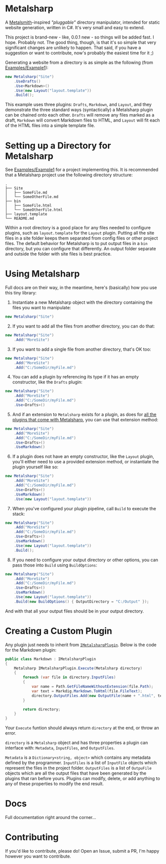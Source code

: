 # Metalsharp

A [Metalsmith](http://www.metalsmith.io/)-inspired *"pluggable"* directory manipulator, intended for static website generation, written in C#. It's very small and easy to extend.

This project is brand-new - like, 0.0.1 new - so things will be added fast. I hope. Probably not. The good thing, though, is that it's so simple that very significant changes are unlikely to happen. That said, if you have a suggestion or want to contribute, now's probably the easiest time for it ;)

Generating a website from a directory is as simple as the following (from [Examples/Example1](https://github.com/IanWold/Metalsharp/tree/master/Examples/Example1)):

```c#
new Metalsharp("Site")
    .UseDrafts()
    .Use<Markdown>()
    .Use(new Layout("layout.template"))
    .Build();
```

This example uses three plugins: `Drafts`, `Markdown`, and `Layout`, and they demonstrate the three standard ways (syntactically) a Metalsharp plugin can be chained onto each other. `Drafts` will remove any files marked as a draft, `Markdown` will convert Markdown files to HTML, and `Layout` will fit each of the HTML files into a simple template file.

# Setting up a Directory for Metalsharp

See [Examples/Example1](https://github.com/IanWold/Metalsharp/tree/master/Examples/Example1) for a project implementing this. It is recommended that a Metalsharp project use the following directory structure:

```
.
├── Site
│   ├── SomeFile.md
│   └── SomeOtherFile.md
├── bin
│   ├── SomeFile.html
│   └── SomeOtherFile.html
├── layout.template
└── README.md
```

Within a root directory is a good place for any files needed to configure plugins, such as `layout.template` for the `Layout` plugin. Putting all the site files in a site folder keeps them separated from config files or other project files. The default behavior for Metalsharp is to put output files in a `bin` directory, but you can configure that differently. An output folder separate and outside the folder with site files is best practice.

#  Using Metalsharp

Full docs are on their way, in the meantime, here's (basically) how you use this tiny library:

1. Instantiate a new Metalsharp object with the directory containing the files you want to manipulate:

```c#
new Metalsharp("Site")
```

2. If you want to add all the files from another directory, you can do that:

```c#
new Metalsharp("Site")
	.Add("MoreSite")
```

3. If you want to add a single file from another directory, that's OK too:

```c#
new Metalsharp("Site")
	.Add("MoreSite")
	.Add("C:/SomeDir/myFile.md")
```

4. You can add a plugin by referencing its type if it has an empty constructor, like the `Drafts` plugin:

```c#
new Metalsharp("Site")
	.Add("MoreSite")
	.Add("C:/SomeDir/myFile.md")
	.Use<Drafts>()
```

5. And if an extension to `Metalsharp` exists for a plugin, as does for [all the plugins that come with Metalsharp](https://github.com/IanWold/Metalsharp/blob/master/Metalsharp/Plugins/MetalsharpExtensions.cs), you can use that extension method:

```c#
new Metalsharp("Site")
	.Add("MoreSite")
	.Add("C:/SomeDir/myFile.md")
	.Use<Drafts>()
	.UseMarkdown()
```

6. If a plugin does not have an empty constructor, like the `Layout` plugin, you'll either need to use a provided extension method, or instantiate the plugin yourself like so:

```c#
new Metalsharp("Site")
	.Add("MoreSite")
	.Add("C:/SomeDir/myFile.md")
	.Use<Drafts>()
	.UseMarkdown()
	.Use(new Layout("layout.template"))
```

7. When you've configured your plugin pipeline, call `Build` to execute the stack:

```c#
new Metalsharp("Site")
	.Add("MoreSite")
	.Add("C:/SomeDir/myFile.md")
	.Use<Drafts>()
	.UseMarkdown()
	.Use(new Layout("layout.template"))
	.Build();
```

8. If you need to configure your output directory or other options, you can pass those into `Build` using `BuildOptions`:

```c#
new Metalsharp("Site")
	.Add("MoreSite")
	.Add("C:/SomeDir/myFile.md")
	.Use<Drafts>()
	.UseMarkdown()
	.Use(new Layout("layout.template"))
	.Build(new BuildOptions() { OutputDirectory = "C:/Output" });
```

And with that all your output files should be in your output directory.

# Creating a Custom Plugin

Any plugin just needs to inherit from [`IMetalsharpPlugin`](https://github.com/IanWold/Metalsharp/blob/master/Metalsharp/IMetalsharpPlugin.cs). Below is the code for the Markdown plugin:

```c#
public class Markdown : IMetalsharpPlugin
{
    Metalsharp IMetalsharpPlugin.Execute(Metalsharp directory)
    {
        foreach (var file in directory.InputFiles)
        {
            var name = Path.GetFileNameWithoutExtension(file.Path);
            var text = Markdig.Markdown.ToHtml(file.FileText);
            directory.OutputFiles.Add(new OutputFile(name + ".html", text) { Metadata = file.Metadata });
        }

        return directory;
    }
}
```

Your `Execute` funtion should always return `directory` at the end, or throw an error.

`directory` is a `Metalsharp` object and has three properties a plugin can interface with: `Metadata`, `InputFiles`, and `OutputFiles`.

`Metadata` is a `Dictionary<string, object>` which contains any metadata defined by the programmer. `InputFiles` is a list of `InputFile` objects which represent the files in the project folder. `OutputFiles` is a list of `OutpuFile` objects which are all the output files that have been generated by the plugins that ran before yours. Plugins can modify, delete, or add anything to any of these properties to modify the end result.

# Docs

Full documentation right around the corner...

# Contributing

If you'd like to contribute, please do! Open an Issue, submit a PR, I'm happy however you want to contribute.
